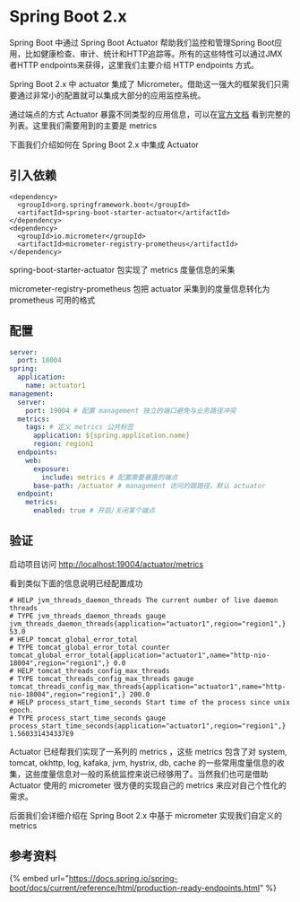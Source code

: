 # Spring Boot 2.x

Spring Boot 中通过 Spring Boot Actuator 帮助我们监控和管理Spring Boot应用，比如健康检查、审计、统计和HTTP追踪等。所有的这些特性可以通过JMX 者HTTP endpoints来获得，这里我们主要介绍 HTTP endpoints 方式。

Spring Boot 2.x 中 actuator 集成了 Micrometer。借助这一强大的框架我们只需要通过非常小的配置就可以集成大部分的应用监控系统。

通过端点的方式 Actuator 暴露不同类型的应用信息，可以在[官方文档](https://docs.spring.io/spring-boot/docs/current/reference/html/production-ready-endpoints.html>) 看到完整的列表。这里我们需要用到的主要是 metrics

下面我们介绍如何在 Spring Boot 2.x 中集成 Actuator 

## 引入依赖

```markup
<dependency>
  <groupId>org.springframework.boot</groupId>
  <artifactId>spring-boot-starter-actuator</artifactId>
</dependency>
<dependency>
  <groupId>io.micrometer</groupId>
  <artifactId>micrometer-registry-prometheus</artifactId>
</dependency>
```

spring-boot-starter-actuator 包实现了 metrics 度量信息的采集

micrometer-registry-prometheus 包把 actuator 采集到的度量信息转化为 prometheus 可用的格式

## 配置

```yaml
server:
  port: 18004
spring:
  application:
    name: actuator1
management:
  server:
    port: 19004 # 配置 management 独立的端口避免与业务路径冲突
  metrics:
    tags: # 定义 metrics 公共标签
      application: ${spring.application.name}
      region: region1
  endpoints:
    web:
      exposure:
        include: metrics # 配置需要暴露的端点
      base-path: /actuator # management 访问的跟路径，默认 actuator
  endpoint:
    metrics:
      enabled: true # 开启/关闭某个端点
```

## 验证

启动项目访问 [http://localhost:19004/actuator/metrics ](http://localhost:19004/actuator/prometheus)

看到类似下面的信息说明已经配置成功

```text
# HELP jvm_threads_daemon_threads The current number of live daemon threads
# TYPE jvm_threads_daemon_threads gauge
jvm_threads_daemon_threads{application="actuator1",region="region1",} 53.0
# HELP tomcat_global_error_total  
# TYPE tomcat_global_error_total counter
tomcat_global_error_total{application="actuator1",name="http-nio-18004",region="region1",} 0.0
# HELP tomcat_threads_config_max_threads  
# TYPE tomcat_threads_config_max_threads gauge
tomcat_threads_config_max_threads{application="actuator1",name="http-nio-18004",region="region1",} 200.0
# HELP process_start_time_seconds Start time of the process since unix epoch.
# TYPE process_start_time_seconds gauge
process_start_time_seconds{application="actuator1",region="region1",} 1.560331434337E9
```

Actuator 已经帮我们实现了一系列的 metrics ，这些 metrics 包含了对 system, tomcat, okhttp, log, kafaka, jvm, hystrix, db, cache 的一些常用度量信息的收集，这些度量信息对一般的系统监控来说已经够用了。当然我们也可是借助 Actuator 使用的 micrometer 很方便的实现自己的 metrics 来应对自己个性化的需求。

后面我们会详细介绍在 Spring Boot 2.x 中基于 micrometer 实现我们自定义的 metrics

## 参考资料

{% embed url="https://docs.spring.io/spring-boot/docs/current/reference/html/production-ready-endpoints.html" %}

